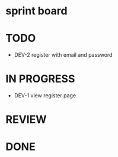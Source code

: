# sprint board

# TODO

- DEV-2 register with email and password

# IN PROGRESS

- DEV-1 view register page

# REVIEW

# DONE
